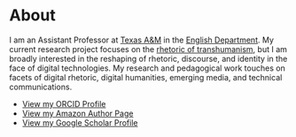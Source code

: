 # About

I am an Assistant Professor at [Texas A&M](http://www.tamu.edu) in the [English Department](http://www.english.tamu.edu/). My current research project focuses on the [rhetoric of transhumanism](#transhumanism), but I am broadly interested in the reshaping of rhetoric, discourse, and identity in the face of digital technologies. My research and pedagogical work touches on facets of digital rhetoric, digital humanities, emerging media, and technical communications.

* [View my ORCID Profile](http://orcid.org/0000-0002-4574-9387)
* [View my Amazon Author Page](https://amazon.com/author/andrewpilsch)
* [View my Google Scholar Profile](https://scholar.google.com/citations?hl=en&user=QpZ-KiMAAAAJ)
